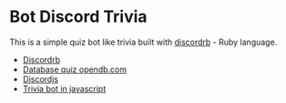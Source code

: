 # Bot Discord Trivia

This is  a simple quiz bot like trivia built with [discordrb](https://github.com/discordrb/discordrb) - Ruby language.

- [Discordrb](https://github.com/discordrb/discordrb)
- [Database quiz opendb.com](https://opentdb.com/)
- [Discordjs](https://github.com/discordjs/discord.js)
- [Trivia bot in javascript](https://github.com/LakeYS/Discord-Trivia-Bot)

